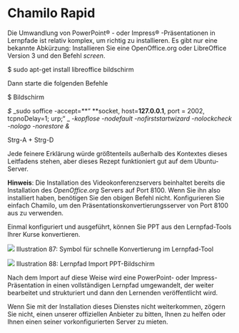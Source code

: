 # Chamilo Rapid

Die Umwandlung von PowerPoint® - oder Impress® -Präsentationen in Lernpfade ist relativ komplex, um richtig zu installieren. Es gibt nur eine bekannte Abkürzung: Installieren Sie eine OpenOffice.org oder LibreOffice Version 3 und den Befehl _screen_.

$ sudo apt-get install libreoffice bildschirm

Dann starte die folgenden Befehle

$ Bildschirm

_$_ _sudo soffice -accept=**“ **socket, host=**127.0.0.1**, port = 2002, tcpnoDelay=1; urp;“ _ _-kopflose -nodefault_ _-nofirststartwizard_ _-nolockcheck -nologo_ _-norestore_ _&_

Strg-A + Strg-D

Jede feinere Erklärung würde größtenteils außerhalb des Kontextes dieses Leitfadens stehen, aber dieses Rezept funktioniert gut auf dem Ubuntu-Server.

**Hinweis**: Die Installation des Videokonferenzservers beinhaltet bereits die Installation des _OpenOffice.org_ Servers auf Port 8100. Wenn Sie ihn also installiert haben, benötigen Sie den obigen Befehl nicht. Konfigurieren Sie einfach Chamilo, um den Präsentationskonvertierungsserver von Port 8100 aus zu verwenden.

Einmal konfiguriert und ausgeführt, können Sie PPT aus den Lernpfad-Tools Ihrer Kurse konvertieren.

![](../../.gitbook/assets/images66%20%282%29.png)
Illustration 87: Symbol für schnelle Konvertierung im Lernpfad-Tool

![](../../.gitbook/assets/images67%20%282%29.png)
Illustration 88: Lernpfad Import PPT-Bildschirm

Nach dem Import auf diese Weise wird eine PowerPoint- oder Impress-Präsentation in einen vollständigen Lernpfad umgewandelt, der weiter bearbeitet und strukturiert und dann den Lernenden veröffentlicht wird.

Wenn Sie mit der Installation dieses Dienstes nicht weiterkommen, zögern Sie nicht, einen unserer offiziellen Anbieter zu bitten, Ihnen zu helfen oder Ihnen einen seiner vorkonfigurierten Server zu mieten.